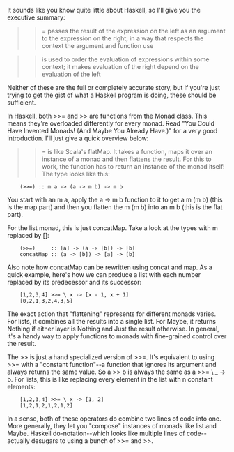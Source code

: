 It sounds like you know quite little about Haskell, so I'll give you the executive summary:

>>= passes the result of the expression on the left as an argument to the expression on the right, in a way that respects the context the argument and function use

>> is used to order the evaluation of expressions within some context; it makes evaluation of the right depend on the evaluation of the left

Neither of these are the full or completely accurate story, but if you're just trying to get the gist of what a Haskell program is doing, these should be sufficient.





In Haskell, both >>= and >> are functions from the Monad class. This means they're overloaded differently for every monad. Read "You Could Have Invented Monads! (And Maybe You Already Have.)" for a very good introduction. I'll just give a quick overview below:

>>= is like Scala's flatMap. It takes a function, maps it over an instance of a monad and then flattens the result. For this to work, the function has to return an instance of the monad itself! The type looks like this:
```
    (>>=) :: m a -> (a -> m b) -> m b
```
You start with an m a, apply the a -> m b function to it to get a m (m b) (this is the map part) and then you flatten the m (m b) into an m b (this is the flat part).

For the list monad, this is just concatMap. Take a look at the types with m replaced by []:
```
    (>>=)     :: [a] -> (a -> [b]) -> [b]
    concatMap :: (a -> [b]) -> [a] -> [b]
```
Also note how concatMap can be rewritten using concat and map. As a quick example, here's how we can produce a list with each number replaced by its predecessor and its successor:
```
    [1,2,3,4] >>= \ x -> [x - 1, x + 1]
    [0,2,1,3,2,4,3,5]
```
The exact action that "flattening" represents for different monads varies. For lists, it combines all the results into a single list. For Maybe, it returns Nothing if either layer is Nothing and Just the result otherwise. In general, it's a handy way to apply functions to monads with fine-grained control over the result.

The >> is just a hand specialized version of >>=. It's equivalent to using >>= with a "constant function"--a function that ignores its argument and always returns the same value. So a >> b is always the same as a >>= \ _ -> b. For lists, this is like replacing every element in the list with n constant elements:
```
    [1,2,3,4] >>= \ x -> [1, 2]
    [1,2,1,2,1,2,1,2]
```
In a sense, both of these operators do combine two lines of code into one. More generally, they let you "compose" instances of monads like list and Maybe. Haskell do-notation--which looks like multiple lines of code--actually desugars to using a bunch of >>= and >>.
